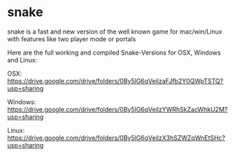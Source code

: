 # snake
snake is a fast and new version of the well known game for mac/win/Linux with features like two player mode or portals

Here are the full working and compiled Snake-Versions for OSX, Windows and Linux: 

OSX: https://drive.google.com/drive/folders/0By5lG6qVeilzaFJfb2Y0QWpTSTQ?usp=sharing

Windows: https://drive.google.com/drive/folders/0By5lG6qVeilzYWRhSkZacWhkU2M?usp=sharing

Linux: https://drive.google.com/drive/folders/0By5lG6qVeilzX3hSZWZqWnEtSHc?usp=sharing
